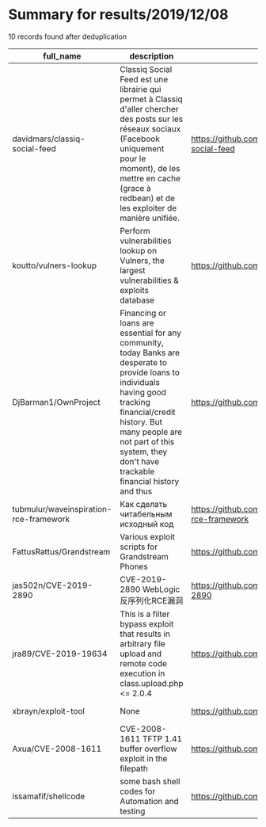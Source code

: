 
# Summary for results/2019/12/08
    
10 records found after deduplication

| full_name | description | html_url | matched_list | matched_count | pushed_at | size | stargazers_count | language | forks_count |
|----------------------------------------|----------------------------------------------------------------------------------------------------------------------------------------------------------------------------------------------------------------------------------------------------------------|-----------------------------------------------------------|-----------------------------------------------|-----------------|---------------------------|--------|--------------------|------------|---------------|
| davidmars/classiq-social-feed | Classiq Social Feed est une librairie qui permet à Classiq d'aller chercher des posts sur les réseaux sociaux (Facebook uniquement pour le moment), de les mettre en cache (grace à redbean) et de les exploiter de manière unifiée. | https://github.com/davidmars/classiq-social-feed | ['exploit'] | 1 | 2019-12-08 06:05:36+00:00 | 16 | 0 | PHP | 0 |
| koutto/vulners-lookup | Perform vulnerabilities lookup on Vulners, the largest vulnerabilities & exploits database | https://github.com/koutto/vulners-lookup | ['exploit'] | 1 | 2019-12-08 01:37:24+00:00 | 250 | 10 | Python | 6 |
| DjBarman1/OwnProject | Financing or loans are essential for any community, today Banks are desperate to provide loans to individuals having good tracking financial/credit history. But many people are not part of this system, they don't have trackable financial history and thus | https://github.com/DjBarman1/OwnProject | ['exploit'] | 1 | 2019-12-08 05:54:08+00:00 | 11 | 0 | Python | 0 |
| tubmulur/waveinspiration-rce-framework | Как сделать читабельным исходный код | https://github.com/tubmulur/waveinspiration-rce-framework | ['rce'] | 1 | 2019-12-08 01:36:23+00:00 | 9 | 0 | nan | 0 |
| FattusRattus/Grandstream | Various exploit scripts for Grandstream Phones | https://github.com/FattusRattus/Grandstream | ['exploit'] | 1 | 2019-12-08 11:09:42+00:00 | 8 | 1 | Python | 2 |
| jas502n/CVE-2019-2890 | CVE-2019-2890 WebLogic 反序列化RCE漏洞 | https://github.com/jas502n/CVE-2019-2890 | ['cve-2', 'rce'] | 2 | 2019-12-08 05:50:42+00:00 | 7534 | 38 | nan | 5 |
| jra89/CVE-2019-19634 | This is a filter bypass exploit that results in arbitrary file upload and remote code execution in class.upload.php <= 2.0.4 | https://github.com/jra89/CVE-2019-19634 | ['cve-2', 'exploit', 'remote code execution'] | 3 | 2019-12-08 17:55:01+00:00 | 17 | 38 | PHP | 11 |
| xbrayn/exploit-tool | None | https://github.com/xbrayn/exploit-tool | ['exploit'] | 1 | 2019-12-08 13:02:39+00:00 | 1 | 0 | | 0 |
| Axua/CVE-2008-1611 | CVE-2008-1611 TFTP 1.41 buffer overflow exploit in the filepath | https://github.com/Axua/CVE-2008-1611 | ['cve-2', 'exploit'] | 2 | 2019-12-08 17:18:59+00:00 | 1 | 1 | Python | 0 |
| issamafif/shellcode | some bash shell codes for Automation and testing | https://github.com/issamafif/shellcode | ['shellcode'] | 1 | 2019-12-08 19:59:58+00:00 | 14 | 0 | nan | 0 |
